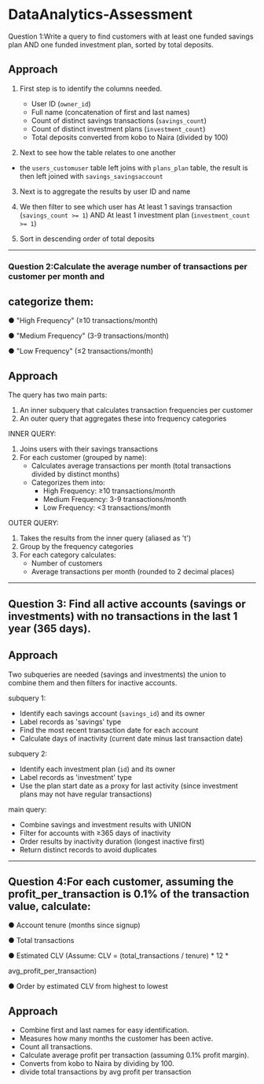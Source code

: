# DataAnalytics-Assessment
Question 1:Write a query to find customers with at least one funded savings plan AND one funded investment plan, sorted by total deposits.


## Approach
1. First step is to identify the columns needed.
   - User ID (`owner_id`)
   - Full name (concatenation of first and last names)
   - Count of distinct savings transactions (`savings_count`)
   - Count of distinct investment plans (`investment_count`)
   - Total deposits converted from kobo to Naira (divided by 100)

2. Next to see how the table relates to one another

  - the `users_customuser` table left joins with `plans_plan` table, the result is then left joined with `savings_savingsaccount`

3. Next is to aggregate the results by user ID and name

4.  We then filter to see which user has At least 1 savings transaction (`savings_count >= 1`) AND At least 1 investment plan (`investment_count >= 1`)

5. Sort in descending order of total deposits

___________________________________________
### Question 2:Calculate the average number of transactions per customer per month and
## categorize them:

● "High Frequency" (≥10 transactions/month)

● "Medium Frequency" (3-9 transactions/month)

● "Low Frequency" (≤2 transactions/month)

## Approach
The query has two main parts:
1. An inner subquery that calculates transaction frequencies per customer
2. An outer query that aggregates these into frequency categories

INNER QUERY:
1. Joins users with their savings transactions
2. For each customer (grouped by name):
   - Calculates average transactions per month (total transactions divided by distinct months)
   - Categorizes them into:
     - High Frequency: ≥10 transactions/month
     - Medium Frequency: 3-9 transactions/month
     - Low Frequency: <3 transactions/month

OUTER QUERY:
1. Takes the results from the inner query (aliased as 't')
2. Group by the frequency categories
3. For each category calculates:
   - Number of customers
   - Average transactions per month (rounded to 2 decimal places)
  

_________________________________________

## Question 3: Find all active accounts (savings or investments) with no transactions in the last 1 year (365 days).

## Approach

Two subqueries are needed (savings and investments) the  union to combine them and then filters for inactive accounts.

subquery 1:
 - Identify each savings account (`savings_id`) and its owner
- Label records as 'savings' type
- Find the most recent transaction date for each account
- Calculate days of inactivity (current date minus last transaction date)

subquery 2:
- Identify each investment plan (`id`) and its owner
- Label records as 'investment' type
- Use the plan start date as a proxy for last activity (since investment plans may not have regular transactions)

main query:
- Combine savings and investment results with UNION
- Filter for accounts with ≥365 days of inactivity
- Order results by inactivity duration (longest inactive first)
- Return distinct records to avoid duplicates
_______________________________________
## Question 4:For each customer, assuming the profit_per_transaction is 0.1% of the transaction value, calculate:

● Account tenure (months since signup)

● Total transactions

● Estimated CLV (Assume: CLV = (total_transactions / tenure) * 12 *

avg_profit_per_transaction)

● Order by estimated CLV from highest to lowest

## Approach
- Combine first and last names for easy identification.
- Measures how many months the customer has been active.
- Count all transactions.
- Calculate average profit per transaction (assuming 0.1% profit margin).
- Converts from kobo to Naira by dividing by 100.
- divide total transactions by avg profit per transaction
